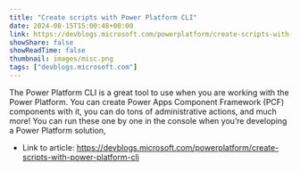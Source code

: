 ```yaml
---
title: "Create scripts with Power Platform CLI"
date: 2024-08-15T15:00:48+00:00
link: https://devblogs.microsoft.com/powerplatform/create-scripts-with-power-platform-cli
showShare: false
showReadTime: false
thumbnail: images/misc.png
tags: ["devblogs.microsoft.com"]
---
```

The Power Platform CLI is a great tool to use when you are working with the Power Platform. You can create Power Apps Component Framework (PCF) components with it, you can do tons of administrative actions, and much more! You can run these one by one in the console when you’re developing a Power Platform solution,

- Link to article: https://devblogs.microsoft.com/powerplatform/create-scripts-with-power-platform-cli